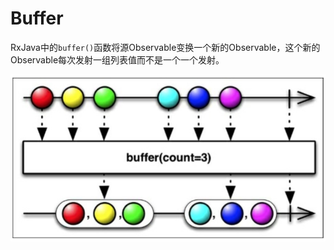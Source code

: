 # Buffer

RxJava中的`buffer()`函数将源Observable变换一个新的Observable，这个新的Observable每次发射一组列表值而不是一个一个发射。

![](chapter5_10.png)

